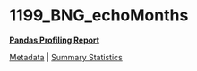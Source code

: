 # 1199_BNG_echoMonths

[**Pandas Profiling Report**](../docs_sources/profile/1199_BNG_echoMonths.html)

[Metadata](metadata.yaml) | [Summary Statistics](summary_stats.csv)

